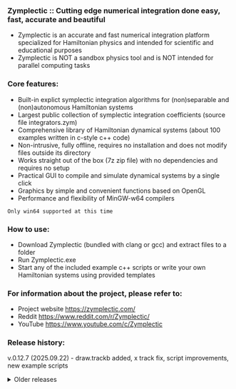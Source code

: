 ### Zymplectic :: Cutting edge numerical integration done easy, fast, accurate and beautiful
- Zymplectic is an accurate and fast numerical integration platform specialized for Hamiltonian physics and intended for scientific and educational purposes
- Zymplectic is NOT a sandbox physics tool and is NOT intended for parallel computing tasks 

### Core features:
- Built-in explict symplectic integration algorithms for (non)separable and (non)autonomous Hamiltonian systems
- Largest public collection of symplectic integration coefficients (source file integrators.zym)
- Comprehensive library of Hamiltonian dynamical systems (about 100 examples written in c-style c++ code)
- Non-intrusive, fully offline, requires no installation and does not modify files outside its directory
- Works straight out of the box (7z zip file) with no dependencies and requires no setup
- Practical GUI to compile and simulate dynamical systems by a single click
- Graphics by simple and convenient functions based on OpenGL
- Performance and flexibility of MinGW-w64 compilers

`Only win64 supported at this time`

### How to use:
- Download Zymplectic (bundled with clang or gcc) and extract files to a folder
- Run Zymplectic.exe
- Start any of the included example c++ scripts or write your own Hamiltonian systems using provided templates

### For information about the project, please refer to:
- Project website https://zymplectic.com/
- Reddit https://www.reddit.com/r/Zymplectic/
- YouTube https://www.youtube.com/c/Zymplectic

### Release history:
v.0.12.7 (2025.09.22) - draw.trackb added, x track fix, script improvements, new example scripts<br/>
<details>
<summary>Older releases</summary>
v.0.12.6 (2025.07.27) - draw.rods can loop, @ fix, improved documentation, new example scripts<br/>
v.0.12.5 (2025.05.23) - draw.sphere, draw.polygon optimized, new integrators, new example script, QOL<br/>
v.0.12.4 (2025.04.11) - added export/import for track, minor gui fixes, new example scripts<br/>
v.0.12.3 (2025.01.14) - native graphics and Z.OnDrawAdd supports multiple trails, new example scripts<br/>
v.0.12.2 (2024.11.22) - digits increased for several integrators, new compositions in integrators.zym<br/>
v.0.12.1 (2024.10.14) - optimized rod/hrod graphics, some scripts optimized, new example script<br/>
v.0.12.0 (2024.09.06) - added periodic time, optimized sphere and other graphics, new example script<br/>
v.0.11.3 (2024.07.05) - added high order integrators, example scripts, colormaps, integrator export<br/>
v.0.11.2 (2024.05.20) - added draw.rods, fixed rod/spring orientation issues, new example script<br/>
v.0.11.1 (2024.02.03) - new sequential colormaps, new example scripts, lighting fix for some primitives<br/>
v.0.11.0 (2023.12.15) - added draw.box, added up(x) header, fixed reset issues, new example scripts<br/>
v.0.10.4 (2023.07.29) - fixed several benchmark issues including crash that would occur in abs benchmark<br/>
v.0.10.3 (2023.07.20) - added "quick benchmark", integrators and example script. Abs benchmark fixed<br/>
v.0.10.2 (2023.05.25) - optimized most graphical shapes, draw.spring (2D) removed, new example scripts<br/>
v.0.10.1 (2023.05.09) - fixed track canvas issue, fixed flicker for draw.surf, new example script<br/>
v.0.10.0 (2023.04.25) - full 3D interfacing, GUI improved, numerous fixes e.g. start stutter, new scripts<br/>
v.0.9.6 (2023.04.07) - fixed 3D cursor position display, added speed toggle, new example scripts<br/>
v.0.9.5 (2023.03.30) - added 3D mouseX/Y detection, several graphical fixes, new example script<br/>
v.0.9.4 (2023.02.18) - several fixes, e.g. 3D track interface, improved Poincaré scripts, new scripts<br/>
v.0.9.3 (2023.01.25) - track overhaul, updated licenses, UI tweaks and fixes, new example script, QOL<br/>
v.0.9.2 (2023.01.02) - fixed crash involving draw.surf, added draw.track_get, several scripts improved<br/>
v.0.9.1 (2022.11.30) - minor fixes, 3D cam ctrl/shift speeds, clang version update, new example scripts<br/>
v.0.9.0 (2022.10.08) - paused start, numerous fixes and UI improvements, example scripts added/updated<br/>
v.0.8.7 (2022.08.21) - added draw.surfopt, optimized draw.surf, fixed cone normals, new example script<br/>
v.0.8.6 (2022.08.05) - fixed scaled draw.surf normals, initial camera issue fixed, new example script<br/>
v.0.8.5 (2022.07.16) - numerous small fixes, added draw.rgb(v) and simplified scripts, new example script<br/> 
v.0.8.4 (2022.06.30) - added 5 sequential colormaps, fixed track resolution scaling, new example script<br/>
v.0.8.3 (2022.05.24) - graphics recoded and optimized, added blend trails and fog clipping, fixed script<br/>
v.0.8.2 (2022.05.05) - added multisample anti-aliasing, added draw.cone, fixed draw.cam affect and reset<br/>
v.0.8.1 (2022.04.20) - fixed crash, fixed/improved several scripts, freeglut update, new example script<br/>
v.0.8.0 (2022.04.08) - improved graphing fidelity, +6 RKN methods, crash fixes, new example scripts, QOL<br/>
v.0.7.7 (2022.01.24) - fixed camera, loading and flag issues when changing script, new example script<br/>
v.0.7.6 (2021.12.23) - added draw.spheres, in-script compiler flags, optimizations and new example script<br/>
v.0.7.5 (2021.12.07) - fixed ScreenX update, fixed zero-parameters script load, new example script<br/>
v.0.7.4 (2021.11.16) - fixed native surf, draw.surf now works for 2D display, added draw.depth<br/>
v.0.7.3 (2021.11.01) - graphics timer overhaul fixing stutter and fps cap, fixed special case "@" issue<br/>
v.0.7.2 (2021.10.16) - fixed trail crash, VSync stutter fixed, fixed cdir path issue, new example script<br/>
v.0.7.1 (2021.10.09) - added spring function argument, optimized N-pendulum, added script<br/>
v.0.7.0 (2021.09.24) - timer system overhaul, draw.trailRGB added, crash fixes, new example script<br/>
v.0.6.5 (2021.08.27) - multi-trail supported, axes/UI changes and fixes, added, new example script<br/>
v.0.6.4 (2021.08.11) - added -D_DIM#, added example script, improved UI, fixed surf-rescale hanging<br/>
v.0.6.3 (2021.07.25) - fixed two 1080p+ memory issues, updated and added example scripts<br/>
v.0.6.2 (2021.07.14) - added pause (spacebar), various initialization fixes, added example scripts<br/>
v.0.6.1 (2021.07.08) - 4K resolution is now fully support, fixed 3D text, clang version update<br/>
v.0.6.0 (2021.06.29) - added 3D text, texts now rely on \0, attempt fix for shared drives, new examples<br/>
v.0.5.2 (2021.05.25) - fixed potential trail crash, added UI scaling for 1080p, added example scripts<br/>
v.0.5.1 (2021.05.05) - fixed crash in 3D mode, added new example script and draw.linesize<br/>
v.0.5.0 (2021.04.03) - 3D surface added, @ fix, track_add renamed to track, improved some example scripts<br/>
v.0.4.4 (2021.03.08) - fixed "@" comment issue, tweaked compilation process, added new example files<br/>
v.0.4.3 (2021.02.10) - "@" now functions as a macro power operator (experimental). Example codes altered<br/>
v.0.4.2 (2021.02.05) - fixed status layout in 3D mode. Added new example codes<br/>
v.0.4.1 (2021.01.19) - improved 3D models and enabled culling. Licenses updated (more permissive)<br/>
v.0.4.0 (2020.11.27) - added trail function, improved UI and natives. New naming conventions<br/>
v.0.3.2 (2020.10.01) - added new natives. improved surface of section scripts<br/>
v.0.3.1 (2020.09.09) - added new events and fixed trajectory tracking issues. GCC version update<br/>
v.0.3.0 (2020.08.20) - 3D graphical display is now supported. Several example systems added<br/>
v.0.2.6 (2020.05.01) - energy surface is now compatible for separable systems. Fixed scripted resolution<br/>
v.0.2.5 (2020.03.02) - surface of section examples. UI updates. New native functions (e.g. draw.spring)<br/>
v.0.2.4 (2020.02.20) - reduced latency for non-separable systems. Fixed rare crash when stopping simulation<br/>
v.0.2.3 (2020.02.08) - RGB and RWB colormap. Scripts can initialize by commandline. Code cleanup<br/>
v.0.2.2 (2020.01.23) - added interactive features (experimental). Corrected various errors in scripts<br/>
v.0.2.1 (2020.01.10) - updated clang, modified UI text<br/>
v.0.2.0 (2020.01.07) - new naming conventions and various improvements in performance and interface<br/>
v.0.1.5 (2019.11.17) - memory fix, added integrators and naming convention changes<br/>
v.0.1.4 (2019.11.11) - codes are now fully compatible with c++<br/>
v.0.1.3 (2019.10.31) - clear gradient toggle and new naming convention in integrators.zym<br/>
v.0.1.2 (2019.10.28) - implemented new composite algorithms. Many fixes and new naming conventions<br/>
v.0.1.1 (2019.10.09) - implemented custom track features<br/>
v.0.1.0 (2019.10.02) - first released<br/>
</details>
